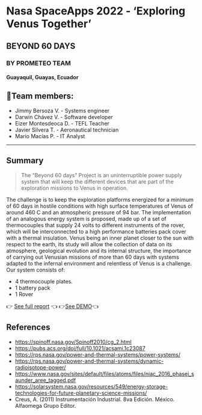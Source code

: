 # Nasa SpaceApps 2022 - ‘Exploring Venus Together’
## BEYOND 60 DAYS
### BY PROMETEO TEAM
#### Guayaquil, Guayas, Ecuador

## 🦾Team members:
- Jimmy Bersoza V. - Systems engineer
- Darwin Chávez V. - Software developer
- Eizer Montesdeoca D. - TEFL Teacher
- Javier Silvera T. - Aeronautical technician
- Mario Macías P. - IT Analyst
------------

## Summary

> The “Beyond 60 days” Project is an uninterruptible power supply system that will keep the different devices that are part of the exploration missions to Venus in operation.

The challenge is to keep the exploration platforms energized for a minimum of 60 days in hostile conditions with high surface temperatures of Venus of around 460 C and an atmospheric pressure of 94 bar.
 The implementation of an analogous energy system is proposed, made up of a set of thermocouples that supply 24 volts to different instruments of the rover, which will be interconnected to a high performance batteries pack cover with a thermal insulation.
Venus being an inner planet closer to the sun with respect to the earth, its study will allow the collection of data on its atmosphere, geological evolution and its internal structure, the importance of carrying out Venusian missions of more than 60 days with systems adapted to the infernal environment and relentless of Venus is a challenge.
 Our system consists of:
- 4 thermocouple plates.
- 1 battery pack
- 1 Rover

👉 [See full report](https://github.com/winsis/Nasa-SpaceApps-2022---Exploring-Venus-Together-/blob/main/Documentaci%C3%B3n/Report%20Beyond%2060%20dyas.pdf "See full report") 👈
👉[See DEMO](https://www.youtube.com/watch?v=NUSn5IkxbKQ "See DEMO")👈

## References

- https://spinoff.nasa.gov/Spinoff2010/cg_2.html
- https://pubs.acs.org/doi/full/10.1021/acsami.1c23087
- https://rps.nasa.gov/power-and-thermal-systems/power-systems/
- https://rps.nasa.gov/power-and-thermal-systems/dynamic-radioisotope-power/
- https://www.nasa.gov/sites/default/files/atoms/files/niac_2016_phasei_saunder_aree_tagged.pdf
- https://solarsystem.nasa.gov/resources/549/energy-storage-technologies-for-future-planetary-science-missions/
- Creus, A. (2011) Instrumentación Industrial. 8va Edición. México. Alfaomega Grupo Editor.
